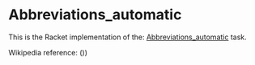 # Abbreviations_automatic

This is the Racket implementation of the: [Abbreviations_automatic](https://rosettacode.org/wiki/Abbreviations_automatic) task.

Wikipedia reference: ())
